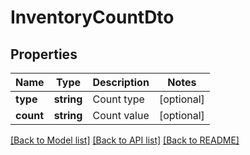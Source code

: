 # InventoryCountDto

## Properties
Name | Type | Description | Notes
------------ | ------------- | ------------- | -------------
**type** | **string** | Count type | [optional] 
**count** | **string** | Count value | [optional] 

[[Back to Model list]](../README.md#documentation-for-models) [[Back to API list]](../README.md#documentation-for-api-endpoints) [[Back to README]](../README.md)

